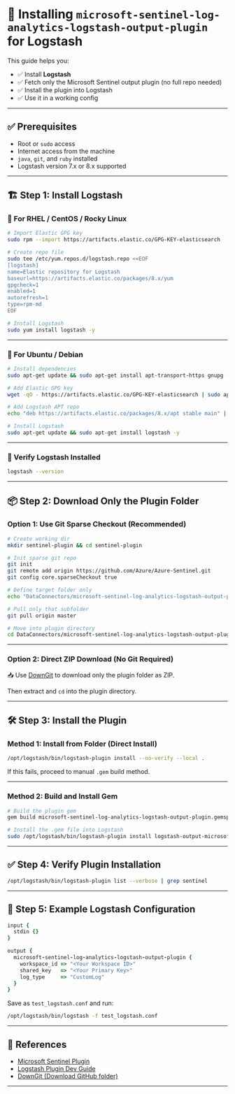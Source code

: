 # 🔧 Installing `microsoft-sentinel-log-analytics-logstash-output-plugin` for Logstash

This guide helps you:

* ✅ Install **Logstash**
* ✅ Fetch only the Microsoft Sentinel output plugin (no full repo needed)
* ✅ Install the plugin into Logstash
* ✅ Use it in a working config

---

## ✅ Prerequisites

* Root or `sudo` access
* Internet access from the machine
* `java`, `git`, and `ruby` installed
* Logstash version 7.x or 8.x supported

---

## 🏗 Step 1: Install Logstash

### 🔹 For RHEL / CentOS / Rocky Linux

```bash
# Import Elastic GPG key
sudo rpm --import https://artifacts.elastic.co/GPG-KEY-elasticsearch

# Create repo file
sudo tee /etc/yum.repos.d/logstash.repo <<EOF
[logstash]
name=Elastic repository for Logstash
baseurl=https://artifacts.elastic.co/packages/8.x/yum
gpgcheck=1
enabled=1
autorefresh=1
type=rpm-md
EOF

# Install Logstash
sudo yum install logstash -y
```

---

### 🔹 For Ubuntu / Debian

```bash
# Install dependencies
sudo apt-get update && sudo apt-get install apt-transport-https gnupg -y

# Add Elastic GPG key
wget -qO - https://artifacts.elastic.co/GPG-KEY-elasticsearch | sudo apt-key add -

# Add Logstash APT repo
echo "deb https://artifacts.elastic.co/packages/8.x/apt stable main" | sudo tee -a /etc/apt/sources.list.d/elastic-8.x.list

# Install Logstash
sudo apt-get update && sudo apt-get install logstash -y
```

---

### 🔹 Verify Logstash Installed

```bash
logstash --version
```

---

## 📦 Step 2: Download Only the Plugin Folder

### Option 1: Use Git Sparse Checkout (Recommended)

```bash
# Create working dir
mkdir sentinel-plugin && cd sentinel-plugin

# Init sparse git repo
git init
git remote add origin https://github.com/Azure/Azure-Sentinel.git
git config core.sparseCheckout true

# Define target folder only
echo "DataConnectors/microsoft-sentinel-log-analytics-logstash-output-plugin" >> .git/info/sparse-checkout

# Pull only that subfolder
git pull origin master

# Move into plugin directory
cd DataConnectors/microsoft-sentinel-log-analytics-logstash-output-plugin
```

---

### Option 2: Direct ZIP Download (No Git Required)

📥 Use [DownGit](https://minhaskamal.github.io/DownGit/#/home?url=https://github.com/Azure/Azure-Sentinel/tree/master/DataConnectors/microsoft-sentinel-log-analytics-logstash-output-plugin) to download only the plugin folder as ZIP.

Then extract and `cd` into the plugin directory.

---

## 🛠 Step 3: Install the Plugin

### Method 1: Install from Folder (Direct Install)

```bash
/opt/logstash/bin/logstash-plugin install --no-verify --local .
```

If this fails, proceed to manual `.gem` build method.

---

### Method 2: Build and Install Gem

```bash
# Build the plugin gem
gem build microsoft-sentinel-log-analytics-logstash-output-plugin.gemspec

# Install the .gem file into Logstash
sudo /opt/logstash/bin/logstash-plugin install logstash-output-microsoft-sentinel-log-analytics-*.gem
```

---

## ✅ Step 4: Verify Plugin Installation

```bash
/opt/logstash/bin/logstash-plugin list --verbose | grep sentinel
```

---

## 📄 Step 5: Example Logstash Configuration

```ruby
input {
  stdin {}
}

output {
  microsoft-sentinel-log-analytics-logstash-output-plugin {
    workspace_id => "<Your Workspace ID>"
    shared_key   => "<Your Primary Key>"
    log_type     => "CustomLog"
  }
}
```

Save as `test_logstash.conf` and run:

```bash
/opt/logstash/bin/logstash -f test_logstash.conf
```

---

## 🔗 References

* [Microsoft Sentinel Plugin](https://github.com/Azure/Azure-Sentinel/tree/master/DataConnectors/microsoft-sentinel-log-analytics-logstash-output-plugin)
* [Logstash Plugin Dev Guide](https://www.elastic.co/guide/en/logstash/current/working-with-plugins.html)
* [DownGit (Download GitHub folder)](https://minhaskamal.github.io/DownGit/)

---

